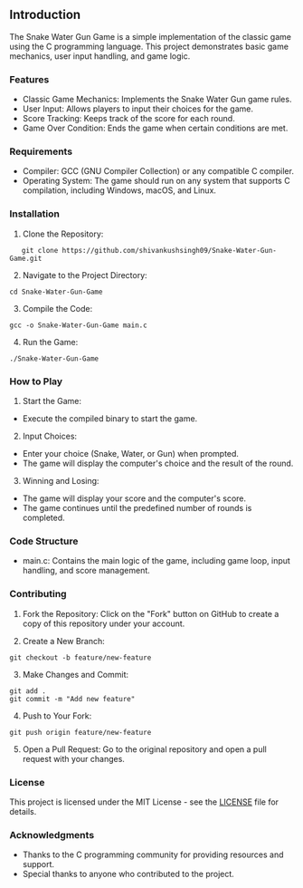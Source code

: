 ## Introduction

The Snake Water Gun Game is a simple implementation of the classic game using the C programming language. This project demonstrates basic game mechanics, user input handling, and game logic.

### Features

- Classic Game Mechanics: Implements the Snake Water Gun game rules.
- User Input: Allows players to input their choices for the game.
- Score Tracking: Keeps track of the score for each round.
- Game Over Condition: Ends the game when certain conditions are met.

### Requirements

- Compiler: GCC (GNU Compiler Collection) or any compatible C compiler.
- Operating System: The game should run on any system that supports C compilation, including Windows, macOS, and Linux.

### Installation

1. Clone the Repository:

```
   git clone https://github.com/shivankushsingh09/Snake-Water-Gun-Game.git
```

2. Navigate to the Project Directory:

```
cd Snake-Water-Gun-Game
```

3. Compile the Code:

```
gcc -o Snake-Water-Gun-Game main.c
```

4. Run the Game:

```
./Snake-Water-Gun-Game
```

### How to Play

1. Start the Game:

- Execute the compiled binary to start the game.

2. Input Choices:

- Enter your choice (Snake, Water, or Gun) when prompted.
- The game will display the computer's choice and the result of the round.

3. Winning and Losing:

- The game will display your score and the computer's score.
- The game continues until the predefined number of rounds is completed.

### Code Structure

- main.c: Contains the main logic of the game, including game loop, input handling, and score management.

### Contributing

1. Fork the Repository:
   Click on the "Fork" button on GitHub to create a copy of this repository under your account.

2. Create a New Branch:

```
git checkout -b feature/new-feature
```

3. Make Changes and Commit:

```
git add .
git commit -m "Add new feature"
```

4. Push to Your Fork:

```
git push origin feature/new-feature
```

5. Open a Pull Request:
   Go to the original repository and open a pull request with your changes.

### License

This project is licensed under the MIT License - see the [LICENSE](https://github.com/shivankushsingh09/Snake-Water-Gun-Game?tab=MIT-1-ov-file) file for details.

### Acknowledgments

- Thanks to the C programming community for providing resources and support.
- Special thanks to anyone who contributed to the project.
